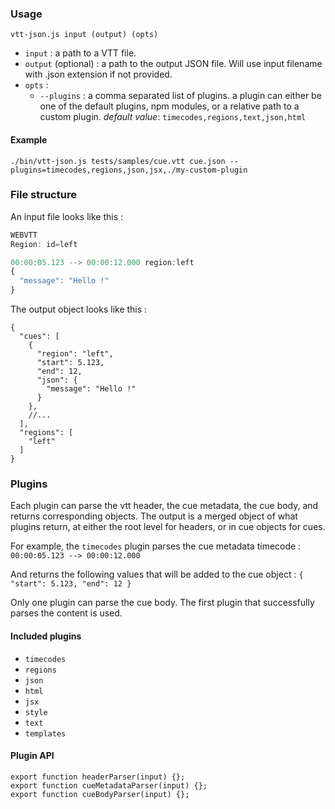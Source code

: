 ### Usage
```
vtt-json.js input (output) (opts)
```

* `input` : a path to a VTT file.
* `output` (optional) : a path to the output JSON file. Will use input filename with .json extension if not provided.
* `opts` :
	* `--plugins` : a comma separated list of plugins. a plugin can either be one of the default plugins, npm modules, or a relative path to a custom plugin. *default value*: `timecodes,regions,text,json,html`

#### Example
```
./bin/vtt-json.js tests/samples/cue.vtt cue.json --plugins=timecodes,regions,json,jsx,./my-custom-plugin
```

### File structure
An input file looks like this :
```js
WEBVTT
Region: id=left

00:00:05.123 --> 00:00:12.000 region:left
{
  "message": "Hello !"
}
```

The output object looks like this :
```
{
  "cues": [
    {
      "region": "left",
      "start": 5.123,
      "end": 12,
      "json": {
        "message": "Hello !"
      }
    },
    //...
  ],
  "regions": [
    "left"
  ]
}
```

### Plugins
Each plugin can parse the vtt header, the cue metadata, the cue body, and returns corresponding objects. The output is a merged object of what plugins return, at either the root level for headers, or in cue objects for cues.

For example, the `timecodes` plugin parses the cue metadata timecode :
`00:00:05.123 --> 00:00:12.000`

And returns the following values that will be added to the cue object : 
`{ "start": 5.123, "end": 12 }`

Only one plugin can parse the cue body. The first plugin that successfully parses the content is used.

#### Included plugins
* `timecodes`
* `regions`
* `json`
* `html`
* `jsx`
* `style`
* `text`
* `templates`

#### Plugin API
```
export function headerParser(input) {};
export function cueMetadataParser(input) {};
export function cueBodyParser(input) {};
```
